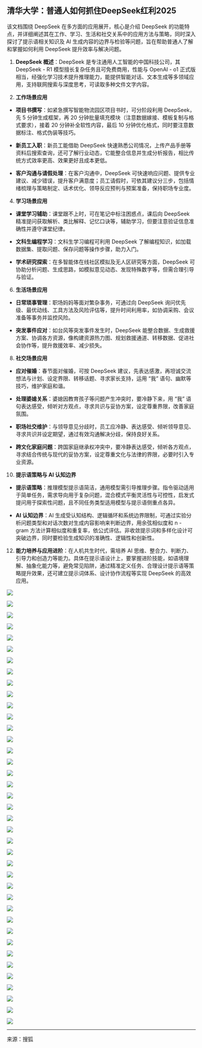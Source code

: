 ## 清华大学：普通人如何抓住DeepSeek红利2025

该文档围绕 DeepSeek 在多方面的应用展开，核心是介绍 DeepSeek 的功能特点，并详细阐述其在工作、学习、生活和社交关系中的应用方法与策略，同时深入探讨了提示语相关知识及 AI 生成内容的边界与检验等问题，旨在帮助普通人了解和掌握如何利用 DeepSeek 提升效率与解决问题。

1.  **DeepSeek 概述**：DeepSeek 是专注通用人工智能的中国科技公司，其 DeepSeek - R1 模型擅长复杂任务且可免费商用，性能与 OpenAI - o1 正式版相当，经强化学习技术提升推理能力，能提供智能对话、文本生成等多领域应用，支持联网搜索与深度思考，可读取多种文件文字内容。
    
2.  **工作场景应用**
    

-   **项目书撰写**：如紧急撰写智能物流园区项目书时，可分阶段利用 DeepSeek，先 5 分钟生成框架，再 20 分钟批量填充模块（注意数据嫁接、模板复制与格式要求），接着 20 分钟补全软性内容，最后 10 分钟优化格式，同时要注意数据标注、格式伪装等技巧。
    
-   **新员工入职**：新员工能借助 DeepSeek 快速熟悉公司情况，上传产品手册等资料后搜索查询，还可了解行业动态，它能整合信息并生成分析报告，相比传统方式效率更高、效果更好且成本更低。
    
-   **客户沟通与请假处理**：在客户沟通中，DeepSeek 可快速响应问题、提供专业建议、减少错误，提升客户满意度；员工请假时，可依其建议分三步，包括情绪梳理与策略制定、话术优化、领导反应预判与预案准备，保持职场专业度。
    

4.  **学习场景应用**
    

-   **课堂学习辅助**：课堂跟不上时，可在笔记中标注困惑点，课后向 DeepSeek 精准提问获取解析、类比解释、记忆口诀等，辅助学习，但要注意验证信息准确性并遵守课堂纪律。
    
-   **文科生编程学习**：文科生学习编程可利用 DeepSeek 了解编程知识，如加载数据集、提取问题、保存问题等操作步骤，助力入门。
    
-   **学术研究探索**：在多智能体在线社区模拟及无人区研究等方面，DeepSeek 可协助分析问题、生成思路，如模拟意见动态、发现特殊数字等，但需合理引导与验证。
    

6.  **生活场景应用**
    

-   **日常琐事管理**：职场妈妈等面对繁杂事务，可通过向 DeepSeek 询问优先级、最优动线、工具方法及风险评估等，提升时间利用率，如协调采购、会议准备等事务并监控风险。
    
-   **突发事件应对**：如台风等突发事件发生时，DeepSeek 能整合数据、生成救援方案、协调各方资源，像构建资源热力图、规划救援通道、转移数据、促进社会协作等，提升救援效率、减少损失。
    

8.  **社交场景应用**
    

-   **应对催婚**：春节面对催婚，可按 DeepSeek 建议，先表达感激，再坦诚交流想法与计划、设定界限、转移话题、寻求家长支持，运用 “我” 语句、幽默等技巧，维护家庭和谐。
    
-   **处理婆媳关系**：婆媳因教育孩子等问题产生冲突时，要冷静下来，用 “我” 语句表达感受，倾听对方观点，寻求共识与妥协方案，设定尊重界限，改善家庭氛围。
    
-   **职场社交维护**：与领导意见分歧时，员工应冷静、表达感受、倾听领导意见、寻求共识并设定期望，通过有效沟通解决分歧，保持良好关系。
    
-   **跨文化家庭问题**：跨国家庭继承权冲突中，要冷静表达感受，倾听各方观点，寻求结合传统与现代的妥协方案，设定尊重文化与法律的界限，必要时引入专业资源。
    

10.  **提示语策略与 AI 认知边界**


-   **提示语策略**：推理模型提示语简洁，通用模型需引导推理步骤。指令驱动适用于简单任务，需求导向用于复杂问题，混合模式平衡灵活性与可控性，启发式提问用于探索性问题，且不同任务类型适用模型与提示语侧重点各异。
    
-   **AI 认知边界**：AI 生成受认知结构、逻辑循环和系统边界限制，可通过实验分析问题类型和对话次数对生成内容影响来判断边界，用余弦相似度和 n - gram 方法计算相似度和重复率，依公式评估。非收敛提示词和多样化设计可突破边界，同时要检验生成知识的准确性、逻辑性和创新性。
    

12.  **能力培养与应用进阶**：在人机共生时代，需培养 AI 思维、整合力、判断力、引导力和创造力等能力。具体在提示语设计上，要掌握进阶技能，如语境理解、抽象化能力等，避免常见陷阱，通过精准定义任务、合理设计提示语等策略提升效果，还可建立提示词体系、设计协作流程等实现 DeepSeek 的高效应用。


![](https://q9.itc.cn/q_70/images03/20250212/696c0b7b393047139acc4a790abba58c.jpeg)

![](https://q4.itc.cn/q_70/images03/20250212/f564c47abc4a4d61937a5b3b9de293ba.jpeg)

![](https://q7.itc.cn/q_70/images03/20250212/4a926ea70ad74818a79cc7f387d3f627.jpeg)

![](https://q4.itc.cn/q_70/images03/20250212/74cf334fe5c340d9a48ea191c78b5e76.jpeg)

![](https://q6.itc.cn/q_70/images03/20250212/2425977e6e8c46348547805f19be61e4.jpeg)

![](https://q4.itc.cn/q_70/images03/20250212/6f2a3029545d493a9aca7211e0202b69.jpeg)

![](https://q4.itc.cn/q_70/images03/20250212/24dd4385a9764f8dbd44b6ef0b00b2fd.jpeg)

![](https://q4.itc.cn/q_70/images03/20250212/1f68c214dd114bb1b9321f8c20cb68eb.jpeg)

![](https://q8.itc.cn/q_70/images03/20250212/630602f096da4678913cb74afa4ea72d.jpeg)

![](https://q5.itc.cn/q_70/images03/20250212/0647c2cd62e2498db183ae680c63639b.jpeg)

![](https://q0.itc.cn/q_70/images03/20250212/be40bf79cff9457d8e66a6247137df20.jpeg)

![](https://q0.itc.cn/q_70/images03/20250212/d2779441767e4b07b78827c76a192442.jpeg)

![](https://q7.itc.cn/q_70/images03/20250212/ad7eef498a5448ac8d5b3f4ab0d0529e.jpeg)

![](https://q8.itc.cn/q_70/images03/20250212/faba3ae2fceb4a95982b23322fcfa410.jpeg)

![](https://q5.itc.cn/q_70/images03/20250212/0fd6644632d342599e8ae959188755e1.jpeg)

![](https://q1.itc.cn/q_70/images03/20250212/f8bd246335a24ce8a2f1c0c988fd3662.jpeg)

![](https://q1.itc.cn/q_70/images03/20250212/27cf001ea23542b18fa1aeaf04f4d40d.jpeg)

![](https://q1.itc.cn/q_70/images03/20250212/e650ac3bb0b84ca4a81dfe5b55942b6d.jpeg)

![](https://q8.itc.cn/q_70/images03/20250212/a58657b84a7d4c289c139857f8c61fdf.jpeg)

![](https://q0.itc.cn/q_70/images03/20250212/27e68b4849624f539303f622e12e3c25.jpeg)

![](https://q9.itc.cn/q_70/images03/20250212/c7972cf4b95c4adba4754decb5600a61.jpeg)

![](https://q3.itc.cn/q_70/images03/20250212/17d1470d30914c219334b82439285c3d.jpeg)

![](https://q9.itc.cn/q_70/images03/20250212/eb3f5cf0421a40f59afd0b35cfa8a183.jpeg)

![](https://q6.itc.cn/q_70/images03/20250212/f69b4e41ff2d45ac94ea785b7397aa4d.jpeg)

![](https://q7.itc.cn/q_70/images03/20250212/7f90089f13e54e538800497171d9fbbf.jpeg)

![](https://q1.itc.cn/q_70/images03/20250212/8114a99097264526819e28864ed5ea35.jpeg)

![](https://q7.itc.cn/q_70/images03/20250212/4e964acfb83b4c4e9a08dafb9b261408.jpeg)

![](https://q6.itc.cn/q_70/images03/20250212/7dbc25cefae94be88428aa50edb9c8da.jpeg)

![](https://q1.itc.cn/q_70/images03/20250212/604015394f484d23a0cfbdccf95346d5.jpeg)

![](https://q4.itc.cn/q_70/images03/20250212/0e5ae584ad354b2e90608ea3c842196d.jpeg)

![](https://q4.itc.cn/q_70/images03/20250212/dcd4b7a7b24445b8a73223c562bb015a.jpeg)

![](https://q3.itc.cn/q_70/images03/20250212/c93702dca11b4a188726525d39bbae76.jpeg)

![](https://q0.itc.cn/q_70/images03/20250212/ff3b75e7f59e4643a75915a2eec45331.jpeg)

![](https://q4.itc.cn/q_70/images03/20250212/da92753a96314d14ae65d22a467c3d28.jpeg)

![](https://q0.itc.cn/q_70/images03/20250212/ac8a765501e545f6b57e57e9807bd046.jpeg)

![](https://q1.itc.cn/q_70/images03/20250212/b8dc79c6d7cf40839de9ffa48cbe2c2f.jpeg)

![](https://q6.itc.cn/q_70/images03/20250212/d6105e6c1383482e8ba1a7950e539ba7.jpeg)

![](https://q8.itc.cn/q_70/images03/20250212/e67a2bd6b3504fca931c25f84f09aafd.jpeg)

![](https://q4.itc.cn/q_70/images03/20250212/3172dbee547e4bcc8451efdad1ae0d86.jpeg)

---

来源：搜狐